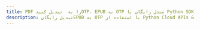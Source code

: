 ---title: PDF را به  تبدیل کنیدOTP، EPUB به OTP مبدل رایگان یا Python SDKdescription: تبدیل رایگانEPUB به OTP با استفاده از Python Cloud APIs & SDK همچنین اسناد PDF را در Cloud ایجاد، ویرایش و رندر کنید.---
